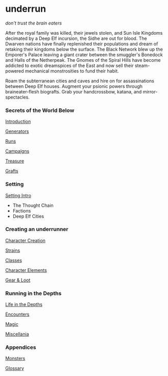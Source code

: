 # underrun

_don't trust the brain eaters_

After the royal family was killed, their jewels stolen, and Sun Isle Kingdoms decimated by a Deep Elf incursion, the Sidhe are out for blood. The Dwarven nations have finally replenished their populations and dream of retaking their kingdoms below the surface. The Black Network blew up the Emporer's Palace leaving a giant crater between the smuggler's Bonedock and Halls of the Netherpeak. The Gnomes of the Spiral Hills have become addicted to exotic dreamspices of the East and now sell their steam-powered mechanical monstrosities to fund their habit. 

Roam the subterranean cities and caves and hire on for assassinations between Deep Elf houses. Augment your psionic powers through braineater-flesh biografts. Grab your handcrossbow, katana, and mirror-spectacles.

### Secrets of the World Below  
[Introduction](01_introduction/README.md)

[Generators](25_generators/README.md)

[Runs](24_runs/README.md)

[Campaigns](21_campaigns/README.md)

[Treasure](22_treasure/README.md)

[Grafts](23_grafts/README.md)

### Setting
[Setting Intro](40_setting/README.md)
* The Thought Chain
* Factions
* Deep Elf Cities

### Creating an underrunner

[Character Creation](02_character_creation/README.md)

[Strains](03_strains/README.md)

[Classes](04_classes/README.md)

[Character Elements](05_character_elements/README.md)

[Gear & Loot](06_equipment_money/README.md)

### Running in the Depths

[Life in the Depths](07_adventuring/README.md)

[Encounters](08_encounters/README.md)

[Magic](09_magic_README.md)

[Miscellania](10_misc/README.md)



### Appendices  
[Monsters](31_monsters/README.md)  

[Glossary](10_misc/glossary.md)


